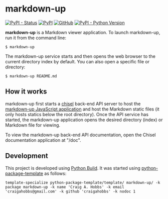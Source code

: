# markdown-up

[![PyPI - Status](https://img.shields.io/pypi/status/markdown-up)](https://pypi.org/project/markdown-up/)
[![PyPI](https://img.shields.io/pypi/v/markdown-up)](https://pypi.org/project/markdown-up/)
[![GitHub](https://img.shields.io/github/license/craigahobbs/markdown-up-py)](https://github.com/craigahobbs/markdown-up-py/blob/main/LICENSE)
[![PyPI - Python Version](https://img.shields.io/pypi/pyversions/markdown-up)](https://pypi.org/project/markdown-up/)

**markdown-up** is a Markdown viewer application. To launch markdown-up, run it from the command line:

```
$ markdown-up
```

The markdown-up service starts and then opens the web browser to the current directory index by default. You can also
open a specific file or directory:

```
$ markdown-up README.md
```


## How it works

markdown-up first starts a [chisel](https://pypi.org/project/chisel/) back-end API server to host the
[markdown-up JavaScript application](https://www.npmjs.com/package/markdown-up)
and host the Markdown static files (it only hosts statics below the root directory). Once the API service has
started, the markdown-up application opens the desired directory (index) or Markdown file for viewing.

To view the markdown-up back-end API documentation, open the Chisel documentation application at "/doc".


## Development

This project is developed using [Python Build](https://github.com/craigahobbs/python-build#readme). It was started
using [python-package-template](https://github.com/craigahobbs/python-package-template#readme) as follows:

```
template-specialize python-package-template/template/ markdown-up/ -k package markdown-up -k name 'Craig A. Hobbs' -k email 'craigahobbs@gmail.com' -k github 'craigahobbs' -k nodoc 1
```
